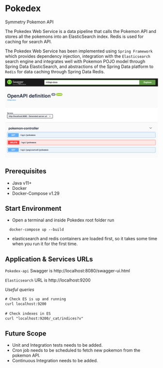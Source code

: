 # Pokedex

Symmetry Pokemon API

The Pokedex Web Service is a data pipeline that calls the Pokemon API and stores all the pokemons into an ElasticSearch index. Redis is  used for caching for search API.

The Pokedex Web Service has been implemented using `Spring Framework` which provides dependency injection, integration with the `Elasticsearch` search engine and integrates well with Pokemon POJO model through Spring Data ElasticSearch, and abstractions of the Spring Data platform to `Redis` for data caching through Spring Data Redis.


![pokedex-api](images/PokedexOpenAPI.png)

## Prerequisites

- Java v11+
- Docker
- Docker-Compose v1.29

## Start Environment

- Open a terminal and inside Pokedex root folder run

```
  docker-compose up --build
```

- elasticsearch and redis containers are loaded first, so it takes some time when you run it for the first time.


## Application & Services URLs

`Pokedex-api` Swagger is http://localhost:8080/swagger-ui.html

`Elasticsearch` URL is http://localhost:9200

_Useful queries_
  ```
  # Check ES is up and running
  curl localhost:9200
  
  # Check indexes in ES
  curl "localhost:9200/_cat/indices?v"
  
  ```

## Future Scope 
- Unit and Integration tests needs to be added. 
- Cron job needs to be scheduled to fetch new pokemon from the pokemon API. 
- Continuous Integration needs to be added. 






